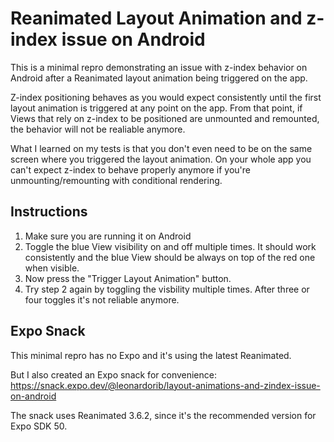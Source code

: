 # Reanimated Layout Animation and z-index issue on Android

This is a minimal repro demonstrating an issue with z-index behavior on Android after a Reanimated layout animation being triggered on the app.

Z-index positioning behaves as you would expect consistently until the first layout animation is triggered at any point on the app. From that point, if Views that rely on z-index to be positioned are unmounted and remounted, the behavior will not be realiable anymore.

What I learned on my tests is that you don't even need to be on the same screen where you triggered the layout animation. On your whole app you can't expect z-index to behave properly anymore if you're unmounting/remounting with conditional rendering.

## Instructions

1. Make sure you are running it on Android
2. Toggle the blue View visibility on and off multiple times. It should work consistently and the blue View should be always on top of the red one when visible.
3. Now press the "Trigger Layout Animation" button.
4. Try step 2 again by toggling the visbility multiple times. After three or four toggles it's not reliable anymore.

## Expo Snack

This minimal repro has no Expo and it's using the latest Reanimated.

But I also created an Expo snack for convenience: https://snack.expo.dev/@leonardorib/layout-animations-and-zindex-issue-on-android

The snack uses Reanimated 3.6.2, since it's the recommended version for Expo SDK 50.
